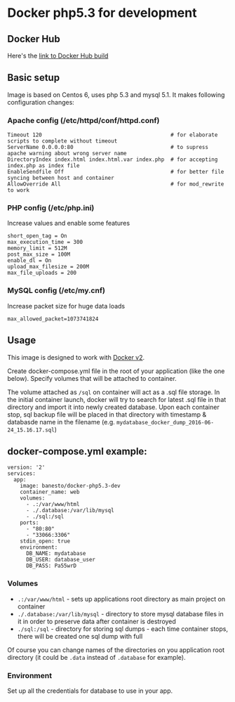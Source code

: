 # Docker php5.3 for development

## Docker Hub

Here's the [link to Docker Hub build](https://hub.docker.com/r/banesto/docker-php5.3-dev/)

## Basic setup

Image is based on Centos 6, uses php 5.3 and mysql 5.1. It makes following configuration changes:

### Apache config (/etc/httpd/conf/httpd.conf)

```
Timeout 120                                         # for elaborate scripts to complete without timeout
ServerName 0.0.0.0:80                               # to supress apache warning about wrong server name
DirectoryIndex index.html index.html.var index.php  # for accepting index.php as index file
EnableSendfile Off                                  # for better file syncing between host and container
AllowOverride All                                   # for mod_rewrite to work
```

### PHP config (/etc/php.ini)

Increase values and enable some features

```
short_open_tag = On
max_execution_time = 300
memory_limit = 512M
post_max_size = 100M
enable_dl = On
upload_max_filesize = 200M
max_file_uploads = 200
```

### MySQL config (/etc/my.cnf)

Increase packet size for huge data loads

```
max_allowed_packet=1073741824
```

## Usage

This image is designed to work with [Docker v2](https://blog.docker.com/2016/03/docker-for-mac-windows-beta/).

Create docker-compose.yml file in the root of your application (like the one below). Specify volumes that will be attached to container.

The volume attached as `/sql` on container will act as a .sql file storage. In the initial container launch, docker will try to search for latest .sql file in that directory and import it into newly created database. Upon each container stop, sql backup file will be placed in that directory with timestamp & databasde name in the filename (e.g. `mydatabase_docker_dump_2016-06-24_15.16.17.sql`)

## docker-compose.yml example:

```
version: '2'
services:
  app:
    image: banesto/docker-php5.3-dev
    container_name: web
    volumes:
      - .:/var/www/html
      - ./.database:/var/lib/mysql
      - ./sql:/sql
    ports:
      - "80:80"
      - "33066:3306"
    stdin_open: true
    environment:
      DB_NAME: mydatabase
      DB_USER: database_user
      DB_PASS: Pa55wrD
```

### Volumes

* `.:/var/www/html` - sets up applications root directory as main project on container
* `./.database:/var/lib/mysql` - directory to store mysql database files in it in order to preserve data after container is destroyed
* `./sql:/sql` - directory for storing sql dumps - each time container stops, there will be created one sql dump with full

Of course you can change names of the directories on you application root directory (it could be `.data` instead of `.database` for example).

### Environment

Set up all the credentials for database to use in your app.
